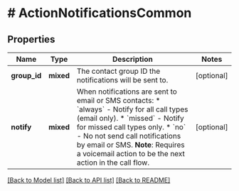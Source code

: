 # # ActionNotificationsCommon

## Properties

Name | Type | Description | Notes
------------ | ------------- | ------------- | -------------
**group_id** | **mixed** | The contact group ID the notifications will be sent to. | [optional]
**notify** | **mixed** | When notifications are sent to email or SMS contacts:   * &#x60;always&#x60; - Notify for all call types (email only).   * &#x60;missed&#x60; - Notify for missed call types only.   * &#x60;no&#x60; - No not send call notifications by email or SMS. **Note**: Requires a voicemail action to be the next action in the call flow. | [optional]

[[Back to Model list]](../../README.md#models) [[Back to API list]](../../README.md#endpoints) [[Back to README]](../../README.md)
